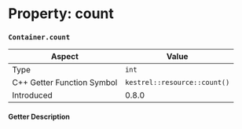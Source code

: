 
# Property: count
### `Container.count`

| Aspect | Value |
| --- | --- |
| Type | `int` |
| C++ Getter Function Symbol | `kestrel::resource::count()` |
| Introduced | 0.8.0 |

#### Getter Description

